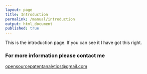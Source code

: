 ```yaml
---
layout: page
title: Introduction
permalink: /manual/introduction
output: html_document
published: true
---
```


This is the introduction page. If you can see it I have got this right. 

### For more information please contact me

[opensourcepatentanalytics@gmail.com](mailto:opensourcepatentanalytics.gmail.com)